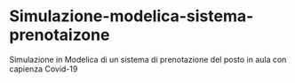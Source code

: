 # Simulazione-modelica-sistema-prenotaizone
Simulazione in Modelica di un sistema di prenotazione del posto in aula con capienza Covid-19

